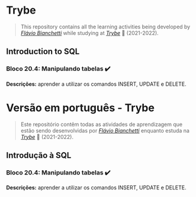 # Trybe

> This repository contains all the learning activities being developed by _[Flávio Bianchetti](https://www.linkedin.com/in/flaviobianchetti/)_ while studying at _[Trybe](https://www.betrybe.com/)_ :rocket: (2021-2022).

## Introduction to SQL


### Bloco 20.4: Manipulando tabelas :heavy_check_mark:

**Descrições:** aprender a utilizar os comandos INSERT, UPDATE e DELETE.


# Versão em português - Trybe

> Este repositório contêm todas as atividades de aprendizagem que estão sendo desenvolvidas por  _[Flávio Bianchetti](https://www.linkedin.com/in/flaviobianchetti/)_ enquanto estuda na _[Trybe](https://www.betrybe.com/)_ :rocket: (2021-2022).

## Introdução à SQL


### Bloco 20.4: Manipulando tabelas :heavy_check_mark:

**Descrições:** aprender a utilizar os comandos INSERT, UPDATE e DELETE.

